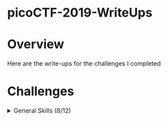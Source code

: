 # picoCTF-2019-WriteUps

# Overview
Here are the write-ups for the challenges I completed

# Challenges
<details>
  <summary>General Skills (8/12)</summary>

  * [Lets Warm Up](https://github.com/Bsnookie9/picoCTF-2019-WriteUps/tree/main/Lets%20Warm%20Up) (Solved)
  * [Warmed Up] (Solved)
  * [2Warm] (Solved)
  * [what's a net cat?] (Solved)
  * [strings it] (Solved)
  * [Bases] (Solved)
  * [First Grep] (Solved)
  * [Based] (Solved)
  * [plumbing] (Unsolved)
  * [mus1c] (Unsolved)
  * [flag_shop] (Unsolved)
  * [1_wanna_b3_a_r0ck5tar] (Unsolved)
    
</details>
